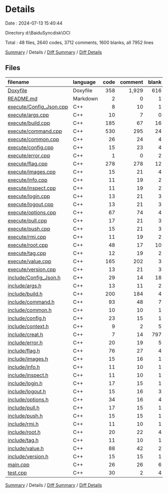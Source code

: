 # Details

Date : 2024-07-13 15:40:44

Directory d:\\BaiduSyncdisk\\OCI

Total : 48 files,  2640 codes, 3712 comments, 1600 blanks, all 7952 lines

[Summary](results.md) / Details / [Diff Summary](diff.md) / [Diff Details](diff-details.md)

## Files
| filename | language | code | comment | blank | total |
| :--- | :--- | ---: | ---: | ---: | ---: |
| [Doxyfile](/Doxyfile) | Doxyfile | 358 | 1,929 | 616 | 2,903 |
| [README.md](/README.md) | Markdown | 2 | 0 | 1 | 3 |
| [execute/Config_Json.cpp](/execute/Config_Json.cpp) | C++ | 8 | 10 | 1 | 19 |
| [execute/args.cpp](/execute/args.cpp) | C++ | 10 | 7 | 0 | 17 |
| [execute/build.cpp](/execute/build.cpp) | C++ | 185 | 67 | 16 | 268 |
| [execute/command.cpp](/execute/command.cpp) | C++ | 530 | 295 | 24 | 849 |
| [execute/common.cpp](/execute/common.cpp) | C++ | 26 | 24 | 4 | 54 |
| [execute/config.cpp](/execute/config.cpp) | C++ | 15 | 23 | 4 | 42 |
| [execute/error.cpp](/execute/error.cpp) | C++ | 1 | 0 | 2 | 3 |
| [execute/flag.cpp](/execute/flag.cpp) | C++ | 278 | 278 | 12 | 568 |
| [execute/images.cpp](/execute/images.cpp) | C++ | 15 | 21 | 4 | 40 |
| [execute/info.cpp](/execute/info.cpp) | C++ | 11 | 19 | 2 | 32 |
| [execute/inspect.cpp](/execute/inspect.cpp) | C++ | 11 | 19 | 2 | 32 |
| [execute/login.cpp](/execute/login.cpp) | C++ | 13 | 21 | 3 | 37 |
| [execute/logout.cpp](/execute/logout.cpp) | C++ | 13 | 21 | 3 | 37 |
| [execute/options.cpp](/execute/options.cpp) | C++ | 67 | 74 | 4 | 145 |
| [execute/pull.cpp](/execute/pull.cpp) | C++ | 17 | 21 | 3 | 41 |
| [execute/push.cpp](/execute/push.cpp) | C++ | 15 | 21 | 3 | 39 |
| [execute/rmi.cpp](/execute/rmi.cpp) | C++ | 11 | 19 | 2 | 32 |
| [execute/root.cpp](/execute/root.cpp) | C++ | 48 | 17 | 10 | 75 |
| [execute/tag.cpp](/execute/tag.cpp) | C++ | 12 | 19 | 2 | 33 |
| [execute/value.cpp](/execute/value.cpp) | C++ | 165 | 202 | 3 | 370 |
| [execute/version.cpp](/execute/version.cpp) | C++ | 13 | 21 | 3 | 37 |
| [include/Config_Json.h](/include/Config_Json.h) | C++ | 29 | 14 | 18 | 61 |
| [include/args.h](/include/args.h) | C++ | 13 | 11 | 2 | 26 |
| [include/build.h](/include/build.h) | C++ | 200 | 184 | 4 | 388 |
| [include/command.h](/include/command.h) | C++ | 93 | 48 | 7 | 148 |
| [include/common.h](/include/common.h) | C++ | 10 | 10 | 1 | 21 |
| [include/config.h](/include/config.h) | C++ | 23 | 15 | 1 | 39 |
| [include/context.h](/include/context.h) | C++ | 9 | 2 | 5 | 16 |
| [include/creat.h](/include/creat.h) | C++ | 7 | 14 | 797 | 818 |
| [include/error.h](/include/error.h) | C++ | 20 | 19 | 5 | 44 |
| [include/flag.h](/include/flag.h) | C++ | 76 | 27 | 4 | 107 |
| [include/images.h](/include/images.h) | C++ | 15 | 16 | 1 | 32 |
| [include/info.h](/include/info.h) | C++ | 11 | 10 | 1 | 22 |
| [include/inspect.h](/include/inspect.h) | C++ | 11 | 10 | 1 | 22 |
| [include/login.h](/include/login.h) | C++ | 17 | 15 | 1 | 33 |
| [include/logout.h](/include/logout.h) | C++ | 15 | 16 | 3 | 34 |
| [include/options.h](/include/options.h) | C++ | 34 | 16 | 4 | 54 |
| [include/pull.h](/include/pull.h) | C++ | 17 | 15 | 1 | 33 |
| [include/push.h](/include/push.h) | C++ | 15 | 15 | 1 | 31 |
| [include/rmi.h](/include/rmi.h) | C++ | 11 | 10 | 1 | 22 |
| [include/root.h](/include/root.h) | C++ | 20 | 22 | 4 | 46 |
| [include/tag.h](/include/tag.h) | C++ | 11 | 10 | 1 | 22 |
| [include/value.h](/include/value.h) | C++ | 88 | 42 | 2 | 132 |
| [include/version.h](/include/version.h) | C++ | 15 | 15 | 1 | 31 |
| [main.cpp](/main.cpp) | C++ | 26 | 26 | 6 | 58 |
| [test.cpp](/test.cpp) | C++ | 30 | 2 | 4 | 36 |

[Summary](results.md) / Details / [Diff Summary](diff.md) / [Diff Details](diff-details.md)